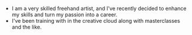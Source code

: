 * I am a very skilled freehand artist, and I've recently decided to enhance my skills and turn my passion into a career. 
* I've been training with in the creative cloud along with masterclasses and the like.
